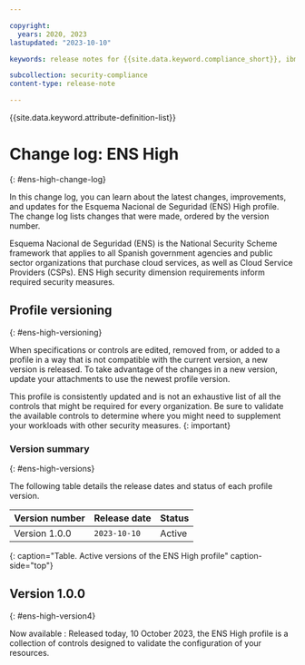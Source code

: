 ```yaml
---

copyright:
  years: 2020, 2023
lastupdated: "2023-10-10"

keywords: release notes for {{site.data.keyword.compliance_short}}, ibm security best practices, profile changes, enhancements, fixes, improvements

subcollection: security-compliance
content-type: release-note

---
```


{{site.data.keyword.attribute-definition-list}}

# Change log: ENS High
{: #ens-high-change-log}

In this change log, you can learn about the latest changes, improvements, and updates for the Esquema Nacional de Seguridad (ENS) High profile. The change log lists changes that were made, ordered by the version number.

Esquema Nacional de Seguridad (ENS) is the National Security Scheme framework that applies to all Spanish government agencies and public sector organizations that purchase cloud services, as well as Cloud Service Providers (CSPs). ENS High security dimension requirements inform required security measures.

## Profile versioning
{: #ens-high-versioning}

When specifications or controls are edited, removed from, or added to a profile in a way that is not compatible with the current version, a new version is released. To take advantage of the changes in a new version, update your attachments to use the newest profile version.

This profile is consistently updated and is not an exhaustive list of all the controls that might be required for every organization. Be sure to validate the available controls to determine where you might need to supplement your workloads with other security measures.
{: important}


### Version summary
{: #ens-high-versions}

The following table details the release dates and status of each profile version.

| Version number | Release date | Status |
|:---------------|:-------------|:-------|
| Version 1.0.0 | `2023-10-10` | Active |
{: caption="Table. Active versions of the ENS High profile" caption-side="top"}


## Version 1.0.0
{: #ens-high-version4}

Now available
:   Released today, 10 October 2023, the ENS High profile is a collection of controls designed to validate the configuration of your resources.

